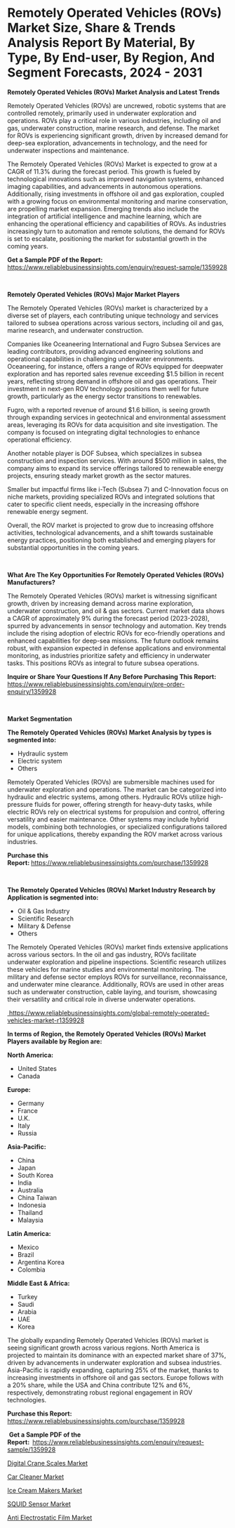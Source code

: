 <p><h1>Remotely Operated Vehicles (ROVs) Market Size, Share & Trends Analysis Report By Material, By Type, By End-user, By Region, And Segment Forecasts, 2024 - 2031</h1></p><p><strong>Remotely Operated Vehicles (ROVs) Market Analysis and Latest Trends</strong></p>
<p><p>Remotely Operated Vehicles (ROVs) are uncrewed, robotic systems that are controlled remotely, primarily used in underwater exploration and operations. ROVs play a critical role in various industries, including oil and gas, underwater construction, marine research, and defense. The market for ROVs is experiencing significant growth, driven by increased demand for deep-sea exploration, advancements in technology, and the need for underwater inspections and maintenance.</p><p>The Remotely Operated Vehicles (ROVs) Market is expected to grow at a CAGR of 11.3% during the forecast period. This growth is fueled by technological innovations such as improved navigation systems, enhanced imaging capabilities, and advancements in autonomous operations. Additionally, rising investments in offshore oil and gas exploration, coupled with a growing focus on environmental monitoring and marine conservation, are propelling market expansion. Emerging trends also include the integration of artificial intelligence and machine learning, which are enhancing the operational efficiency and capabilities of ROVs. As industries increasingly turn to automation and remote solutions, the demand for ROVs is set to escalate, positioning the market for substantial growth in the coming years.</p></p>
<p><strong>Get a Sample PDF of the Report:&nbsp;</strong> <a href="https://www.reliablebusinessinsights.com/enquiry/request-sample/1359928?utm_campaign=75&utm_medium=2&utm_source=Github&utm_content=ia&utm_term=18102024&utm_id=remotely-operated-vehicles-rovs">https://www.reliablebusinessinsights.com/enquiry/request-sample/1359928</a></p>
<p>&nbsp;</p>
<p><strong>Remotely Operated Vehicles (ROVs) Major Market Players</strong></p>
<p><p>The Remotely Operated Vehicles (ROVs) market is characterized by a diverse set of players, each contributing unique technology and services tailored to subsea operations across various sectors, including oil and gas, marine research, and underwater construction.</p><p>Companies like Oceaneering International and Fugro Subsea Services are leading contributors, providing advanced engineering solutions and operational capabilities in challenging underwater environments. Oceaneering, for instance, offers a range of ROVs equipped for deepwater exploration and has reported sales revenue exceeding $1.5 billion in recent years, reflecting strong demand in offshore oil and gas operations. Their investment in next-gen ROV technology positions them well for future growth, particularly as the energy sector transitions to renewables.</p><p>Fugro, with a reported revenue of around $1.6 billion, is seeing growth through expanding services in geotechnical and environmental assessment areas, leveraging its ROVs for data acquisition and site investigation. The company is focused on integrating digital technologies to enhance operational efficiency.</p><p>Another notable player is DOF Subsea, which specializes in subsea construction and inspection services. With around $500 million in sales, the company aims to expand its service offerings tailored to renewable energy projects, ensuring steady market growth as the sector matures.</p><p>Smaller but impactful firms like i-Tech (Subsea 7) and C-Innovation focus on niche markets, providing specialized ROVs and integrated solutions that cater to specific client needs, especially in the increasing offshore renewable energy segment.</p><p>Overall, the ROV market is projected to grow due to increasing offshore activities, technological advancements, and a shift towards sustainable energy practices, positioning both established and emerging players for substantial opportunities in the coming years.</p></p>
<p>&nbsp;</p>
<p><strong>What Are The Key Opportunities For Remotely Operated Vehicles (ROVs) Manufacturers?</strong></p>
<p><p>The Remotely Operated Vehicles (ROVs) market is witnessing significant growth, driven by increasing demand across marine exploration, underwater construction, and oil & gas sectors. Current market data shows a CAGR of approximately 9% during the forecast period (2023-2028), spurred by advancements in sensor technology and automation. Key trends include the rising adoption of electric ROVs for eco-friendly operations and enhanced capabilities for deep-sea missions. The future outlook remains robust, with expansion expected in defense applications and environmental monitoring, as industries prioritize safety and efficiency in underwater tasks. This positions ROVs as integral to future subsea operations.</p></p>
<p><strong>Inquire or Share Your Questions If Any Before Purchasing This Report:</strong> <a href="https://www.reliablebusinessinsights.com/enquiry/pre-order-enquiry/1359928?utm_campaign=75&utm_medium=2&utm_source=Github&utm_content=ia&utm_term=18102024&utm_id=remotely-operated-vehicles-rovs">https://www.reliablebusinessinsights.com/enquiry/pre-order-enquiry/1359928</a></p>
<p>&nbsp;</p>
<p><strong>Market Segmentation</strong></p>
<p><strong>The Remotely Operated Vehicles (ROVs) Market Analysis by types is segmented into:</strong></p>
<p><ul><li>Hydraulic system</li><li>Electric system</li><li>Others</li></ul></p>
<p><p>Remotely Operated Vehicles (ROVs) are submersible machines used for underwater exploration and operations. The market can be categorized into hydraulic and electric systems, among others. Hydraulic ROVs utilize high-pressure fluids for power, offering strength for heavy-duty tasks, while electric ROVs rely on electrical systems for propulsion and control, offering versatility and easier maintenance. Other systems may include hybrid models, combining both technologies, or specialized configurations tailored for unique applications, thereby expanding the ROV market across various industries.</p></p>
<p><strong>Purchase this Report:&nbsp;</strong><a href="https://www.reliablebusinessinsights.com/purchase/1359928?utm_campaign=75&utm_medium=2&utm_source=Github&utm_content=ia&utm_term=18102024&utm_id=remotely-operated-vehicles-rovs">https://www.reliablebusinessinsights.com/purchase/1359928</a></p>
<p>&nbsp;</p>
<p><strong>The Remotely Operated Vehicles (ROVs) Market Industry Research by Application is segmented into:</strong></p>
<p><ul><li>Oil & Gas Industry</li><li>Scientific Research</li><li>Military & Defense</li><li>Others</li></ul></p>
<p><p>The Remotely Operated Vehicles (ROVs) market finds extensive applications across various sectors. In the oil and gas industry, ROVs facilitate underwater exploration and pipeline inspections. Scientific research utilizes these vehicles for marine studies and environmental monitoring. The military and defense sector employs ROVs for surveillance, reconnaissance, and underwater mine clearance. Additionally, ROVs are used in other areas such as underwater construction, cable laying, and tourism, showcasing their versatility and critical role in diverse underwater operations.</p></p>
<p><a href="https://www.reliablebusinessinsights.com/global-remotely-operated-vehicles-market-r1359928?utm_campaign=75&utm_medium=2&utm_source=Github&utm_content=ia&utm_term=18102024&utm_id=remotely-operated-vehicles-rovs">&nbsp;https://www.reliablebusinessinsights.com/global-remotely-operated-vehicles-market-r1359928</a></p>
<p><strong>In terms of Region, the Remotely Operated Vehicles (ROVs) Market Players available by Region are:</strong></p>
<p>
    <p> <strong> North America: </strong>
        <ul>
            <li>United States</li>
            <li>Canada</li>
        </ul>
        </p> 
    <p> <strong> Europe: </strong>
        <ul>
            <li>Germany</li>
            <li>France</li>
            <li>U.K.</li>
            <li>Italy</li>
            <li>Russia</li>
        </ul>
        </p> 
    <p> <strong> Asia-Pacific: </strong>
        <ul>
            <li>China</li>
            <li>Japan</li>
            <li>South Korea</li>
            <li>India</li>
            <li>Australia</li>
            <li>China Taiwan</li>
            <li>Indonesia</li>
            <li>Thailand</li>
            <li>Malaysia</li>
        </ul>
        </p> 
    <p> <strong> Latin America: </strong>
        <ul>
            <li>Mexico</li>
            <li>Brazil</li>
            <li>Argentina Korea</li>
            <li>Colombia</li>
        </ul>
        </p> 
    <p> <strong> Middle East & Africa: </strong>
        <ul>
            <li>Turkey</li>
            <li>Saudi</li>
            <li>Arabia</li>
            <li>UAE</li>
            <li>Korea</li>
        </ul>
    </p>
    </p>
<p><p>The globally expanding Remotely Operated Vehicles (ROVs) market is seeing significant growth across various regions. North America is projected to maintain its dominance with an expected market share of 37%, driven by advancements in underwater exploration and subsea industries. Asia-Pacific is rapidly expanding, capturing 25% of the market, thanks to increasing investments in offshore oil and gas sectors. Europe follows with a 20% share, while the USA and China contribute 12% and 6%, respectively, demonstrating robust regional engagement in ROV technologies.</p></p>
<p><strong>Purchase this Report: </strong><a href="https://www.reliablebusinessinsights.com/purchase/1359928?utm_campaign=75&utm_medium=2&utm_source=Github&utm_content=ia&utm_term=18102024&utm_id=remotely-operated-vehicles-rovs">https://www.reliablebusinessinsights.com/purchase/1359928</a></p>
<p>&nbsp;<strong>Get a Sample PDF of the Report:&nbsp;&nbsp;</strong><a href="https://www.reliablebusinessinsights.com/enquiry/request-sample/1359928?utm_campaign=75&utm_medium=2&utm_source=Github&utm_content=ia&utm_term=18102024&utm_id=remotely-operated-vehicles-rovs">https://www.reliablebusinessinsights.com/enquiry/request-sample/1359928</a></p>
<p><strong></strong></p>
<p><p><a href="https://www.linkedin.com/pulse/digital-crane-scales-industry-insights-report-analyzing-market-gi4xc?utm_campaign=75&utm_medium=2&utm_source=Github&utm_content=ia&utm_term=18102024&utm_id=remotely-operated-vehicles-rovs">Digital Crane Scales Market</a></p><p><a href="https://issuu.com/reportprime-2/docs/car-cleaner-market-size-2030.pptx_1a77aad4ab1bf5?utm_campaign=75&utm_medium=2&utm_source=Github&utm_content=ia&utm_term=18102024&utm_id=remotely-operated-vehicles-rovs">Car Cleaner Market</a></p><p><a href="https://issuu.com/reportprime-2/docs/ice-cream-makers-market-size-2030.p_5779675fe913b4?utm_campaign=75&utm_medium=2&utm_source=Github&utm_content=ia&utm_term=18102024&utm_id=remotely-operated-vehicles-rovs">Ice Cream Makers Market</a></p><p><a href="https://www.linkedin.com/pulse/navigating-global-squid-sensor-market-landscape-trends-forecasts-z2upc?utm_campaign=75&utm_medium=2&utm_source=Github&utm_content=ia&utm_term=18102024&utm_id=remotely-operated-vehicles-rovs">SQUID Sensor Market</a></p><p><a href="https://github.com/taketakyriffecd/Market-Research-Report-List-1/blob/main/anti-electrostatic-film-market.md?utm_campaign=75&utm_medium=2&utm_source=Github&utm_content=ia&utm_term=18102024&utm_id=remotely-operated-vehicles-rovs">Anti Electrostatic Film Market</a></p></p>